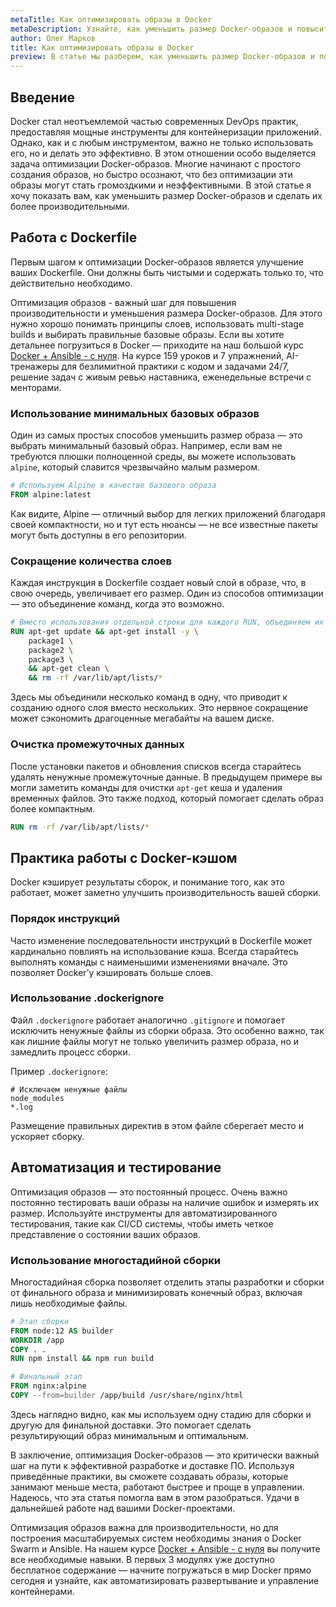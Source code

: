 ```yaml
---
metaTitle: Как оптимизировать образы в Docker
metaDescription: Узнайте, как уменьшить размер Docker-образов и повысить их производительность используя продвинутые методики и рекомендации
author: Олег Марков
title: Как оптимизировать образы в Docker
preview: В статье мы разберем, как уменьшить размер Docker-образов и повысить их производительность используя продвинутые практики - больше эффективности каждой сборке
---
```


## Введение

Docker стал неотъемлемой частью современных DevOps практик, предоставляя мощные инструменты для контейнеризации приложений. Однако, как и с любым инструментом, важно не только использовать его, но и делать это эффективно. В этом отношении особо выделяется задача оптимизации Docker-образов. Многие начинают с простого создания образов, но быстро осознают, что без оптимизации эти образы могут стать громоздкими и неэффективными. В этой статье я хочу показать вам, как уменьшить размер Docker-образов и сделать их более производительными.

## Работа с Dockerfile

Первым шагом к оптимизации Docker-образов является улучшение ваших Dockerfile. Они должны быть чистыми и содержать только то, что действительно необходимо.

Оптимизация образов - важный шаг для повышения производительности и уменьшения размера Docker-образов. Для этого нужно хорошо понимать принципы слоев, использовать multi-stage builds и выбирать правильные базовые образы. Если вы хотите детальнее погрузиться в Docker — приходите на наш большой курс [Docker + Ansible - с нуля](https://purpleschool.ru/course/docker?utm_source=knowledgebase&utm_medium=text&utm_campaign=Kak_optimizirovat_obrazy_v_Docker). На курсе 159 уроков и 7 упражнений, AI-тренажеры для безлимитной практики с кодом и задачами 24/7, решение задач с живым ревью наставника, еженедельные встречи с менторами.

### Использование минимальных базовых образов

Один из самых простых способов уменьшить размер образа — это выбрать минимальный базовый образ. Например, если вам не требуются плюшки полноценной среды, вы можете использовать `alpine`, который славится чрезвычайно малым размером.

```dockerfile
# Используем Alpine в качестве базового образа
FROM alpine:latest
```

Как видите, Alpine — отличный выбор для легких приложений благодаря своей компактности, но и тут есть нюансы — не все известные пакеты могут быть доступны в его репозитории.

### Сокращение количества слоев

Каждая инструкция в Dockerfile создает новый слой в образе, что, в свою очередь, увеличивает его размер. Один из способов оптимизации — это объединение команд, когда это возможно.

```dockerfile
# Вместо использования отдельной строки для каждого RUN, объединяем их
RUN apt-get update && apt-get install -y \
    package1 \
    package2 \
    package3 \
    && apt-get clean \
    && rm -rf /var/lib/apt/lists/*
```

Здесь мы объединили несколько команд в одну, что приводит к созданию одного слоя вместо нескольких. Это нервное сокращение может сэкономить драгоценные мегабайты на вашем диске.

### Очистка промежуточных данных

После установки пакетов и обновления списков всегда старайтесь удалять ненужные промежуточные данные. В предыдущем примере вы могли заметить команды для очистки `apt-get` кеша и удаления временных файлов. Это также подход, который помогает сделать образ более компактным.

```dockerfile
RUN rm -rf /var/lib/apt/lists/*
```

## Практика работы с Docker-кэшом

Docker кэширует результаты сборок, и понимание того, как это работает, может заметно улучшить производительность вашей сборки.

### Порядок инструкций

Часто изменение последовательности инструкций в Dockerfile может кардинально повлиять на использование кэша. Всегда старайтесь выполнять команды с наименьшими изменениями вначале. Это позволяет Docker’у кэшировать больше слоев.

### Использование .dockerignore

Файл `.dockerignore` работает аналогично `.gitignore` и помогает исключить ненужные файлы из сборки образа. Это особенно важно, так как лишние файлы могут не только увеличить размер образа, но и замедлить процесс сборки.

Пример `.dockerignore`:

```
# Исключаем ненужные файлы
node_modules
*.log
```

Размещение правильных директив в этом файле сберегает место и ускоряет сборку.

## Автоматизация и тестирование

Оптимизация образов — это постоянный процесс. Очень важно постоянно тестировать ваши образы на наличие ошибок и измерять их размер. Используйте инструменты для автоматизированного тестирования, такие как CI/CD системы, чтобы иметь четкое представление о состоянии ваших образов.

### Использование многостадийной сборки

Многостадийная сборка позволяет отделить этапы разработки и сборки от финального образа и минимизировать конечный образ, включая лишь необходимые файлы.

```dockerfile
# Этап сборки
FROM node:12 AS builder
WORKDIR /app
COPY . .
RUN npm install && npm run build

# Финальный этап
FROM nginx:alpine
COPY --from=builder /app/build /usr/share/nginx/html
```

Здесь наглядно видно, как мы используем одну стадию для сборки и другую для финальной доставки. Это помогает сделать результирующий образ минимальным и оптимальным.

В заключение, оптимизация Docker-образов — это критически важный шаг на пути к эффективной разработке и доставке ПО. Используя приведённые практики, вы сможете создавать образы, которые занимают меньше места, работают быстрее и проще в управлении. Надеюсь, что эта статья помогла вам в этом разобраться. Удачи в дальнейшей работе над вашими Docker-проектами.

Оптимизация образов важна для производительности, но для построения масштабируемых систем необходимы знания о Docker Swarm и Ansible. На нашем курсе [Docker + Ansible - с нуля](https://purpleschool.ru/course/docker?utm_source=knowledgebase&utm_medium=text&utm_campaign=Kak_optimizirovat_obrazy_v_Docker) вы получите все необходимые навыки. В первых 3 модулях уже доступно бесплатное содержание — начните погружаться в мир Docker прямо сегодня и узнайте, как автоматизировать развертывание и управление контейнерами.
